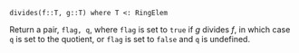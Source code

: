 ```
divides(f::T, g::T) where T <: RingElem
```

Return a pair, `flag, q`, where `flag` is set to `true` if $g$ divides $f$, in which case `q` is set to the quotient, or `flag` is set to `false` and `q` is undefined.
